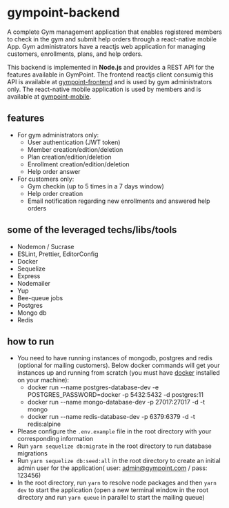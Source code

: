 # gympoint-backend
A complete Gym management application that enables registered members to check in the gym and submit help orders through a react-native mobile App. Gym administrators have a reactjs web application for managing customers, enrollments, plans, and help orders.

This backend is implemented in  **Node.js** and provides a REST API for the features available in GymPoint. The frontend reactjs client consumig this API is available at [gympoint-frontend](https://github.com/jonathasgabriel/gympoint-frontend) and is used by gym administrators only. The react-native mobile application is used by members and is available at [gympoint-mobile](https://github.com/jonathasgabriel/gympoint-mobile).

## features
- For gym administrators only:
    - User authentication (JWT token)
    - Member creation/edition/deletion
    - Plan creation/edition/deletion
    - Enrollment creation/edition/deletion
    - Help order answer
- For customers only:
    - Gym checkin (up to 5 times in a 7 days window)
    - Help order creation
    - Email notification regarding new enrollments and answered help orders

## some of the leveraged techs/libs/tools
- Nodemon / Sucrase
- ESLint, Prettier, EditorConfig
- Docker
- Sequelize
- Express
- Nodemailer
- Yup
- Bee-queue jobs
- Postgres
- Mongo db
- Redis

## how to run

- You need to have running instances of mongodb, postgres and redis (optional for mailing customers). Below docker commands will get your instances up and running from scratch (you must have [docker](https://docs.docker.com/install/) installed on your machine):
    - docker run --name postgres-database-dev -e POSTGRES_PASSWORD=docker -p 5432:5432 -d postgres:11
    - docker run --name mongo-database-dev -p 27017:27017 -d -t mongo
    - docker run --name redis-database-dev -p 6379:6379 -d -t redis:alpine
- Please configure the `.env.example` file in the root directory with your corresponding information
- Run `yarn sequelize db:migrate` in the root directory to run database migrations
- Run `yarn sequelize db:seed:all` in the root directory to create an initial admin user for the application( user: admin@gympoint.com / pass: 123456)
- In the root directory, run `yarn` to resolve node packages and then `yarn dev` to start the application (open a new terminal window in the root directory and run `yarn queue` in parallel to start the mailing queue)
